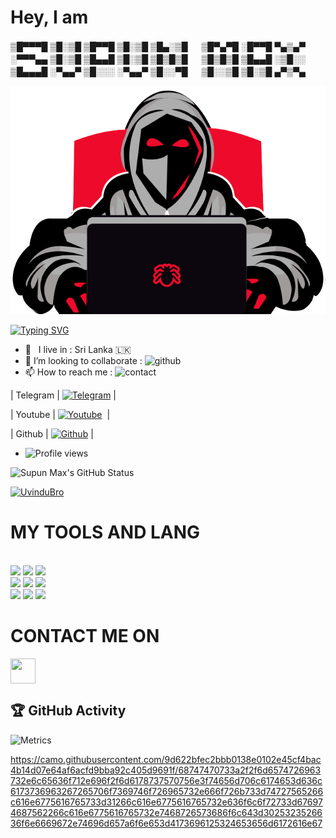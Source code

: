 
# Hey, I am

▒█▀▀▀█ ▒█░▒█ ▒█▀▀█ ▒█░▒█ ▒█▄░▒█ 　 ▒█▀▄▀█ ░█▀▀█ ▀▄▒▄▀                                                                                                                       
░▀▀▀▄▄ ▒█░▒█ ▒█▄▄█ ▒█░▒█ ▒█▒█▒█ 　 ▒█▒█▒█ ▒█▄▄█ ░▒█░░                                                                                                                       
▒█▄▄▄█ ░▀▄▄▀ ▒█░░░ ░▀▄▄▀ ▒█░░▀█ 　 ▒█░░▒█ ▒█░▒█ ▄▀▒▀▄   

<img src="https://github.com/rixon-cochi/rixon-cochi/raw/main/IMG/Hack-This-SIte-Basic-9-ngr-5QXatUvRfM.gif" style="max-width:100%;">




<!-- Your badges
You can use the website to generate badges: https://shields.io/

-->

 [![Typing SVG](https://readme-typing-svg.herokuapp.com?color=000000&lines=-%3E+Deploy+some+bots;-%3E+Github+student;-%3E+Codes+learner;-%3EYoutuber;-%3E+AL+student;-%3E+Html+user)](https://git.io/typing-svg)
 

-  🚶‍ &nbsp; I live in : Sri Lanka 🇱🇰  <br>
-  👯 I’m looking to collaborate : ![github](https://img.shields.io/badge/On-Github-black)  <br>
- 📫 How to reach me : ![contact](https://img.shields.io/badge/Contact%20me-On%20Telegram-blue)

|  Telegram    | [![Telegram](https://img.shields.io/badge///SL_Tech_World%20Team-003245?style=flat&labelColor=224242&logoColor=white&for-the-badge&logo=telegram)](https://t.me/SL_Tech_Worldchat)&nbsp;|

|   Youtube   | [![Youtube](https://img.shields.io/badge/YouTube%20Channel-ff0000?style=flat&labelColor=224242&logoColor=white&for-the-badge&logo=youtube)](https://www.youtube.com/channel/UCLziWEeJ-VZuUnZaFUIYTOA?sub_confirmation=1)&nbsp; |


| Github | [![Github](https://img.shields.io/badge/Github-000000?style=style=flat&labelColor=224242&logoColor=white&for-the-badge&logo=github)](https://github.com/maxsupun) |


- ![Profile views](https://gpvc.arturio.dev/sltechworld)



![Supun Max's GitHub Status](https://github-readme-stats.vercel.app/api?username=maxsupun&theme=dark&show_icons=true)

<p align="left"> <a target="_blank" href="https://github.com/ryo-ma/github-profile-trophy"><img src="https://github-profile-trophy.vercel.app/?username=maxsupun&theme=alduin" alt="UvinduBro" /></a> </p>


# MY TOOLS AND LANG

<p align ="left">
  <br />
  <code><img width="10%"  src="https://www.vectorlogo.zone/logos/json/json-ar21.svg"></code>
  <code><img width="10%"   src="https://www.vectorlogo.zone/logos/git-scm/git-scm-ar21.svg"></code>
  <code><img width="10%"   src="https://www.vectorlogo.zone/logos/python/python-ar21.svg"></code>
  <br />
  <code><img width="10%"  src="https://www.vectorlogo.zone/logos/mysql/mysql-ar21.svg"></code>
  <code><img width="10%"  src="https://www.vectorlogo.zone/logos/sqlite/sqlite-ar21.svg"></code>
  <code><img width="10%"  src="https://www.vectorlogo.zone/logos/firebase/firebase-ar21.svg"></code>
  <br />
  <code><img width="10%"  src="https://www.vectorlogo.zone/logos/w3_html5/w3_html5-ar21.svg"></code>
  <code><img width="10%"  src="https://www.vectorlogo.zone/logos/github/github-ar21.svg"></code>
  <code><img width="10%"  src="https://www.vectorlogo.zone/logos/gitlab/gitlab-ar21.svg"></code>
  <br>
</p>  

  


# CONTACT ME ON


  

  
  
  
  
  
  <p align="left">
<a href="https://t.me/maxsupun1" target="blank"><img align="center" src="https://cdn4.iconfinder.com/data/icons/logos-and-brands/512/335_Telegram_logo-256.png"  height="40" width="40" /></a> &nbsp;&nbsp;
  
## 🏆 GitHub Activity

![Metrics](https://metrics.lecoq.io/maxsupun?template=classic&repositories.forks=true&languages=1&languages.colors=github&languages.threshold=0%25&config.timezone=Asia%2FSemarang)

https://camo.githubusercontent.com/9d622bfec2bbb0138e0102e45cf4bac4b14d07e64af6acfd9bba92c405d9691f/68747470733a2f2f6d6574726963732e6c65636f712e696f2f6d6178737570756e3f74656d706c6174653d636c6173736963267265706f7369746f726965732e666f726b733d74727565266c616e6775616765733d31266c616e6775616765732e636f6c6f72733d676974687562266c616e6775616765732e7468726573686f6c643d3025323526636f6e6669672e74696d657a6f6e653d4173696125324653656d6172616e67

